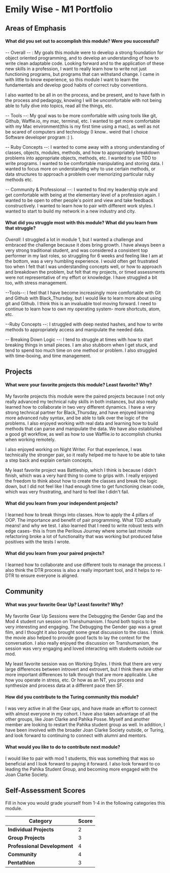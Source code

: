# Emily Wise - M1 Portfolio

## Areas of Emphasis

#### What did you set out to accomplish this module? Were you successful?
-- Overall -- : My goals this module were to develop a strong foundation for object oriented programming, and to develop an understanding of how to write clean adaptable code. Looking forward and to the application of these new skills in a profession, I want to really learn how to write not just functioning programs, but programs that can withstand change. I came in with little to know experience, so this module I want to learn the fundamentals and develop good habits of correct ruby conventions.

 I also wanted to be all in on the process, and be present, and to have faith in the process and pedagogy, knowing I will be uncomfortable with not being able to fully dive into topics, read all the things, etc.

-- Tools --: My goal was to be more comfortable with using tools like git, Github, Waffle.io, my mac, terminal, etc. I wanted to get more comfortable with my Mac environment(this is my first time using a mac), as well as not be scared of computers and technology (I know.. weird that I choice Software developer program :) ).

-- Ruby Concepts --: I wanted to come away with a strong understanding of classes, objects, modules, methods, and how to appropriately breakdown problems into appropriate objects, methods, etc. I wanted to use TDD to write programs. I wanted to be comfortable manipulating and storing data. I wanted to focus more on understanding why to use certain methods, or data structures to approach a problem over memorizing particular ruby methods etc.

-- Community & Professional --: I wanted to find my leadership style and get comfortable with being at the elementary level of a profession again. I wanted to be open to other people's point and view and take feedback constructively. I wanted to learn how to pair with different work styles. I wanted to start to build my network in a new industry and city.


#### What did you struggle most with this module? What did you learn from that struggle?

*Overall*: I struggled a lot in module 1, but I wanted a challenge and embraced the challenge because it does bring growth. I have always been a very strong traditional student, and was considered a consistent top performer in my last roles, so struggling for 6 weeks and feeling like I am at the bottom, was a very humbling experience. I would often get frustrated too when I felt that I was understanding concepts well, or how to approach and breakdown the problem, but felt that my projects, or timed assessments were not representative of my effort or knowledge. I have struggled a bit too, with stress management.

--Tools--: I feel that I have become increasingly more comfortable with Git and Github with Black_Thursday, but I would like to learn more about using git and Github. I think this is an invaluable tool moving forward. I need to continue to learn how to own my operating system- more shortcuts, atom, etc.

--Ruby Concepts --: I struggled with deep nested hashes, and how to write methods to appropriately access and manipulate the needed data.

-- Breaking Down Logic --: I tend to struggle at times with how to start breaking things in small pieces. I am also stubborn when I get stuck, and tend to spend too much time on one method or problem. I also struggled with time-boxing, and time management.


## Projects

#### What were your favorite projects this module? Least favorite? Why?
My favorite projects this module were the paired projects because I not only really advanced my technical ruby skills in both instances, but also really learned how to collaborate in two very different dynamics. I have a very strong technical partner for Black_Thursday, and have enjoyed learning more advanced ruby syntax, and be able to talk over the logic of the problems. I also enjoyed working with real data and learning how to build methods that can parse and manipulate the data. We have also established a good git workflow, as well as how to use Wafflie.io to accomplish chunks when working remotely.

I also enjoyed working on Night Writer. For that experience, I was technically the stronger pair, so it really helped me to have to be able to take a step back and explain certain concepts.

My least favorite project was Battleship, which I think is because I didn't finish, which was a very hard thing to come to grips with. I really enjoyed the freedom to think about how to create the classes and break the logic down, but I did not feel like I had enough time to get functioning clean code, which was very frustrating, and hard to feel like I didn't fail.

#### What did you learn from your independent projects?
I learned how to break things into classes. How to apply the 4 pillars of OOP. The importance and benefit of pair programming. What TDD actually means! and why we test. I also learned that I need to write robust tests with edge cases- this is from the Perilous Journey where some last minute refactoring broke a lot of functionality that was working but produced false positives with the tests I wrote.   

#### What did you learn from your paired projects?
I learned how to collaborate and use different tools to manage the process. I also think the DTR process is also a really important tool, and it helps to re-DTR to ensure everyone is aligned.

## Community

#### What was your favorite Gear Up? Least favorite? Why?
My favorite Gear Up Sessions were the Debugging the Gender Gap and the Mod 4 student run session on Transhumanism. I found both topics to be very interesting and engaging. The Debugging the Gender gap was a great film, and I thought it also brought some great discussion to the class. I think the movie also helped to provide good facts to lay the context for the conversation. I also really enjoyed the discussion on Transhumanism, the session was very engaging and loved interacting with students outside our mod.

My least favorite session was on Working Styles. I think that there are very large differences between introvert and extrovert, but I think there are other more important differences to talk through that are more applicable. Like how you operate in stress, etc. Or how as an NT, you process and synthesize and process data at a different pace then SF.

#### How did you contribute to the Turing community this module?
I was very active in all the Gear ups, and have made an effort to connect with almost everyone in my cohort. I have also taken advantage of all the other groups, like Joan Clarke and Pahlka Posse. Myself and another member are looking to restart the Pahlka student group as well. In addition, I have been involved with the broader Joan Clarke Society outside, or Turing, and look forward to continuing to connect with alumni and mentors.

#### What would you like to do to contribute next module?
I would like to pair with mod 1 students, this was something that was so beneficial and I look forward to paying it forward. I also look forward to co leading the Pahlka Student Group, and becoming more engaged with the Joan Clarke Society.

## Self-Assessment Scores

Fill in how you would grade yourself from 1-4 in the following categories this module.

| Category                     | Score |
| -----------------------------| ----- |
| **Individual Projects**      |   2   |
| **Group Projects**           |   3   |
| **Professional Development** |   4   |
| **Community**                |   4   |
| **Pentathlon**               |   3   |
